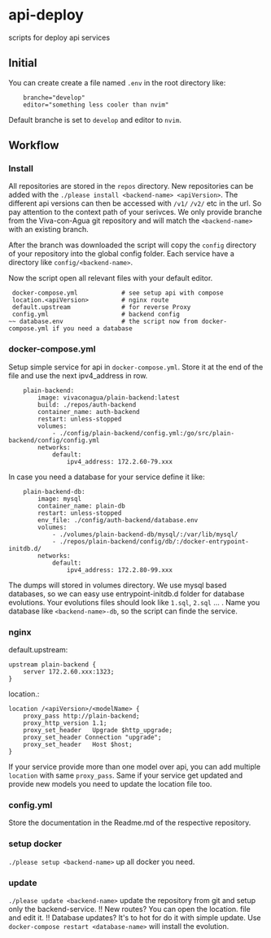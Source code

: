 # api-deploy
scripts for deploy api services

## Initial

You can create create a file named `.env` in the root directory like:
```
    branche="develop"
    editor="something less cooler than nvim"
```
Default branche is set to `develop` and editor to `nvim`. 

## Workflow


### Install
All repositories are stored in the `repos` directory. New repositories can be added with the `./please install <backend-name> <apiVersion>`.
The different api versions can then be accessed with `/v1/` `/v2/` etc in the url. So pay attention to the context path of your serivces.
We only provide branche from the Viva-con-Agua git repository and will match the `<backend-name>` with an existing branch.

After the branch was downloaded the script will copy the `config` directory of your repository into the global config folder.
Each service have a directory like `config/<backend-name>`. 

Now the script open all relevant files with your default editor.

```
 docker-compose.yml            # see setup api with compose
 location.<apiVersion>         # nginx route
 default.upstream              # for reverse Proxy
 config.yml                    # backend config
~~ database.env                # the script now from docker-compose.yml if you need a database
```

### docker-compose.yml

Setup simple service for api in `docker-compose.yml`. Store it at the end of the file and use the next ipv4_address in row.
```
    plain-backend:
        image: vivaconagua/plain-backend:latest
        build: ./repos/auth-backend
        container_name: auth-backend
        restart: unless-stopped
        volumes:
            - ./config/plain-backend/config.yml:/go/src/plain-backend/config/config.yml
        networks:
            default:
                ipv4_address: 172.2.60-79.xxx
```

In case you need a database for your service define it like:

```
    plain-backend-db:
        image: mysql
        container_name: plain-db
        restart: unless-stopped
        env_file: ./config/auth-backend/database.env
        volumes:
            - ./volumes/plain-backend-db/mysql/:/var/lib/mysql/
            - ./repos/plain-backend/config/db/:/docker-entrypoint-initdb.d/
        networks:
            default:
                ipv4_address: 172.2.80-99.xxx  

```

The dumps will stored in volumes directory. We use mysql based databases, so we can easy use entrypoint-initdb.d folder for 
database evolutions. Your evolutions files should look like `1.sql`, `2.sql` ... . 
Name you database like `<backend-name>-db`, so the script can finde the service.

### nginx

default.upstream:
```
upstream plain-backend {
    server 172.2.60.xxx:1323;
}
```
location.<apiVersion>:

```
location /<apiVersion>/<modelName> {
    proxy_pass http://plain-backend;
    proxy_http_version 1.1;
    proxy_set_header   Upgrade $http_upgrade;
    proxy_set_header Connection "upgrade";
    proxy_set_header   Host $host;
}
```
If your service provide more than one model over api, you can add multiple `location` with same `proxy_pass`. Same if your service get updated and provide new models you need to update the location file too.

### config.yml

Store the documentation in the Readme.md of the respective repository.


### setup docker

`./please setup <backend-name>` up all docker you need.

### update
`./please update <backend-name>` update the repository from git and setup only the backend-service. 
!! New routes? You can open the location.<apiVersion> file and edit it.
!! Database updates? It's to hot for do it with simple update. Use `docker-compose restart <database-name>` will install the evolution.

